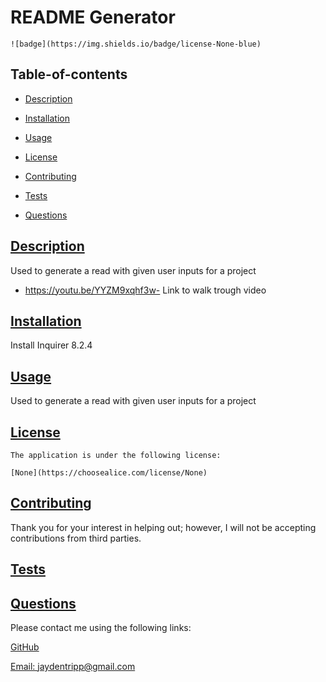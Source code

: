 # README Generator

  
    ![badge](https://img.shields.io/badge/license-None-blue)

  ## Table-of-contents

  * [Description](#description)
  * [Installation](#installation)
  * [Usage](#usage)
  
  * [License](#license)
    
  * [Contributing](#contributing)
  * [Tests](#tests)
  * [Questions](#questions)
  
  ## [Description](#table-of-contents)

  Used to generate a read with given user inputs for a project
 * https://youtu.be/YYZM9xqhf3w- Link to walk trough video
  ## [Installation](#table-of-contents)

  Install Inquirer 8.2.4

  ## [Usage](#table-of-contents)
  Used to generate a read with given user inputs for a project
  
  
  ## [License](#table-of-contents)
    The application is under the following license:
    
    [None](https://choosealice.com/license/None)

  ## [Contributing](#table-of-contents)
  
  
  Thank you for your interest in helping out; however, I will not be accepting contributions from third parties.
    

  ## [Tests](#table-of-contents)

   

  ## [Questions](#table-of-contents)

  Please contact me using the following links:

  [GitHub](https://github.com/Jayden7700)

  [Email: jaydentripp@gmail.com](mailto:jaydentripp@gmail.com)
